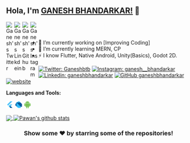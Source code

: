 ## Hola, I'm [GANESH BHANDARKAR!](https://pawan.live) 👋

<a href="https://twitter.com/Ganeshbtb">
  <img align="left" alt="Ganesh's Twitter" width="22px" src="https://cdn.jsdelivr.net/npm/simple-icons@v3/icons/twitter.svg" />
</a>
<a href="https://www.linkedin.com/in/ganeshbhandarkar/">
  <img align="left" alt="Ganesh's Linkdein" width="22px" src="https://cdn.jsdelivr.net/npm/simple-icons@v3/icons/linkedin.svg" />
</a>
<a href="https://github.com/ganeshbhandarkar">
  <img align="left" alt="Ganesh's Github" width="22px" src="https://cdn.jsdelivr.net/npm/simple-icons@v3/icons/github.svg" />
</a>
<a href="https://instagram.com/ganesh__bhandarkar/">
  <img align="left" alt="Ganesh's Instagram" width="22px" src="https://cdn.jsdelivr.net/npm/simple-icons@v3/icons/instagram.svg" />
</a>

<br/>
<br/>



- 🔭 I’m currently working on [Improving Coding]
- 🌱 I’m currently learning MERN, CP
- ⚡ I know Flutter, Native Android, Unity(Basics), Godot 2D.

[![Twitter: Ganeshbtb](https://img.shields.io/twitter/follow/Ganeshbtb?style=social)](https://twitter.com/Ganeshbtb)
[![Instagram: ganesh__bhandarkar](https://img.shields.io/instagram/follow/ganesh__bhandarkar?style=social)](https://instagram.com/ganesh__bhandarkar)
[![Linkedin: ganeshbhandarkar](https://img.shields.io/badge/-ganeshbhandarkar-blue?style=flat-square&logo=Linkedin&logoColor=white&link=https://www.linkedin.com/in/ganeshbhandarkar/)](https://www.linkedin.com/in/ganeshbhandarkar/)
[![GitHub ganeshbhandarkar](https://img.shields.io/github/followers/ganeshbhandarkar?label=follow&style=social)](https://github.com/ganeshbhandarkar)
[![website](https://img.shields.io/badge/PortfolioWebsite-ganeshbhandarkar.github.io-2648ff?style=flat-square&logo=google-chrome)](https://ganeshbhandarkar.github.io/)


**Languages and Tools:**  

<code><img height="20" src="https://raw.githubusercontent.com/github/explore/80688e429a7d4ef2fca1e82350fe8e3517d3494d/topics/flutter/flutter.png"></code>
<code><img height="20" src="https://raw.githubusercontent.com/github/explore/80688e429a7d4ef2fca1e82350fe8e3517d3494d/topics/dart/dart.png"></code>
<code><img height="20" src="https://raw.githubusercontent.com/github/explore/80688e429a7d4ef2fca1e82350fe8e3517d3494d/topics/android/android.png"></code> 

<a href="https://github.com/ganeshbhandarkar">
  <img align="center" src="https://github-readme-stats.vercel.app/api/top-langs/?username=ganeshbhandarkar&theme=dark&hide_langs_below=1" />
</a>
<a href="https://github.com/ganeshbhandarkar">
 <img align="center" src="https://github-readme-stats.vercel.app/api?username=ganeshbhandarkar&show_icons=true&theme=dracula&line_height=27" alt="Pawan's github stats"/>
</a>

<div align="center">

### Show some ❤️ by starring some of the repositories!

</div>

